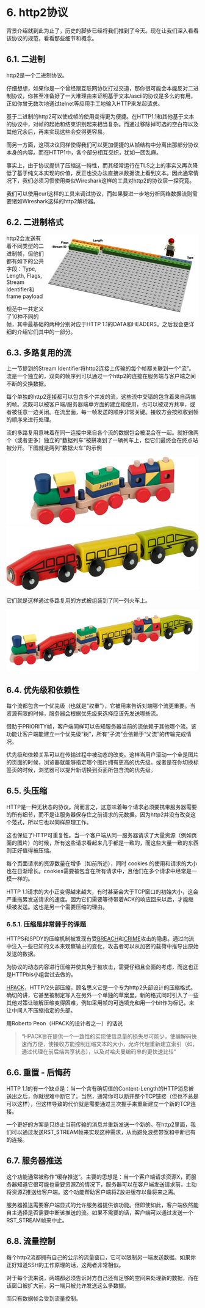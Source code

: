 # 6. http2协议

背景介绍就到此为止了，历史的脚步已经将我们推到了今天。现在让我们深入看看该协议的规范，看看那些细节和概念。

## 6.1. 二进制

http2是一个二进制协议。

仔细想想，如果你是一个曾经跟互联网协议打过交道，那你很可能会本能反对二进制协议，你甚至准备好了一大堆理由来证明基于文本/ascii的协议是多么的有用，正如你曾无数次地通过telnet等应用手工地输入HTTP来发起请求。

基于二进制的http2可以使成帧的使用变得更为便捷。在HTTP1.1和其他基于文本的协议中，对帧的起始和结束识别起来相当复杂。而通过移除掉可选的空白符以及其他冗余后，再来实现这些会变得更容易。

而另一方面，这项决议同样使得我们可以更加便捷的从帧结构中分离出那部分协议本身的内容。而在HTTP1中，各个部分相互交织，犹如一团乱麻。

事实上，由于协议提供了压缩这一特性，而其经常运行在TLS之上的事实又再次降低了基于纯文本实现的价值，反正也没办法直接从数据流上看到文本。因此通常情况下，我们必须习惯使用类似Wireshark这样的工具对http2的协议层一探究竟。

我们可以使用curl这样的工具来调试协议，而如果要进一步地分析网络数据流则需要诸如Wireshark这样的http2解析器。

## 6.2. 二进制格式

<img style="float: right;" src="https://raw.githubusercontent.com/bagder/http2-explained/master/images/frame-layout.png" />

http2会发送有着不同类型的二进制帧，但他们都有如下的公共字段：Type, Length, Flags, Stream Identifier和frame payload <!-- 这些字段要翻译么？ -->

规范中一共定义了10种不同的帧，其中最基础的两种分别对应于HTTP 1.1的DATA和HEADERS。之后我会更详细的介绍它们其中的一部分。

## 6.3. 多路复用的流

上一节提到的Stream Identifier将http2连接上传输的每个帧都关联到一个“流”。流是一个独立的，双向的帧序列可以通过一个http2的连接在服务端与客户端之间不断的交换数据。<!-- 这一句翻译的不太好。 -->

每个单独的http2连接都可以包含多个并发的流，这些流中交错的包含着来自两端的帧。流既可以被客户端/服务器端单方面的建立和使用，也可以被双方共享，或者被任意一边关闭。在流里面，每一帧发送的顺序非常关键。接收方会按照收到帧的顺序来进行处理。

流的多路复用意味着在同一连接中来自各个流的数据包会被混合在一起。就好像两个（或者更多）独立的“数据列车”被拼凑到了一辆列车上，但它们最终会在终点站被分开。下图就是两列“数据火车”的示例

![one train](https://raw.githubusercontent.com/bagder/http2-explained/master/images/train-justin.jpg)
![another train](https://raw.githubusercontent.com/bagder/http2-explained/master/images/train-ikea.jpg)

它们就是这样通过多路复用的方式被组装到了同一列火车上。

![multiplexed train](https://raw.githubusercontent.com/bagder/http2-explained/master/images/train-multiplexed.jpg)

## 6.4. 优先级和依赖性

每个流都包含一个优先级（也就是“权重”），它被用来告诉对端哪个流更重要。当资源有限的时候，服务器会根据优先级来选择应该先发送哪些流。

借助于PRIORITY帧，客户端同样可以告知服务器当前的流依赖于其他哪个流。该功能让客户端能建立一个优先级“树”，所有“子流”会依赖于“父流”的传输完成情况。

优先级和依赖关系可以在传输过程中被动态的改变。这样当用户滚动一个全是图片的页面的时候，浏览器就能够指定哪个图片拥有更高的优先级。或者是在你切换标签页的时候，浏览器可以提升新切换到页面所包含流的优先级。 <!--或者是当你在切换标签页的时候，浏览器可以提升那个突然被切换到的页面所包含的流的优先级-->

## 6.5. 头压缩

HTTP是一种无状态的协议。简而言之，这意味着每个请求必须要携带服务器需要的所有细节，而不是让服务器保存住之前请求的元数据。因为http2并没有改变这个范式，所以它也以同样原理工作。

这也保证了HTTP可重复性。当一个客户端从同一服务器请求了大量资源（例如页面的图片）的时候，所有这些请求看起来几乎都是一致的，而这些大量一致的东西则正好值得被压缩。

每个页面请求的资源数量在增多（如前所述），同时 cookies 的使用和请求的大小也在日渐增长。cookies需要被包含在所有请求中，且他们在多个请求中经常是一模一样的。

HTTP 1.1请求的大小正变得越来越大，有时甚至会大于TCP窗口的初始大小，这会严重拖累发送请求的速度。因为它们需要等待带着ACK的响应回来以后，才能继续被发送。这也是另一个需要压缩的理由。

### 6.5.1. 压缩是非常棘手的课题

HTTPS和SPDY的压缩机制被发现有受[BREACH](https://en.wikipedia.org/wiki/BREACH_%28security_exploit%29)和[CRIME](https://en.wikipedia.org/wiki/CRIME)攻击的隐患。通过向流中注入一些已知的文本来观察输出的变化，攻击者可以从加密的载荷中推导出原始发送的数据。

为协议的动态内容进行压缩并使其免于被攻击，需要仔细且全面的考虑，而这也正是HTTPbis小组尝试去做的。

[HPACK](https://www.rfc-editor.org/rfc/rfc7541.txt)，HTTP/2头部压缩，顾名思义它是一个专为http2头部设计的压缩格式。确切的讲，它甚至被制定写入在另外一个单独的草案里。新的格式同时引入了一些其他对策让破解压缩变得困难，例如采用帧的可选填充和用一个bit作为标记，来让中间人不压缩指定的头部。<!-- 最后这句不太好 --> <!--这里中间人翻译成代理会不会更好，中间人一般都会自然联想到MITM攻击（比如我...）-->

用Roberto Peon（HPACK的设计者之一）的话说

> “HPACK旨在提供一个一致性的实现使信息量的损失尽可能少，使编解码快速而方便，使接收方能控制压缩文本的大小，允许代理重新建立索引（如，通过代理在前后端共享状态），以及对哈夫曼编码串的更快速比较”<!-- 这一段需要review -->

## 6.6. 重置 - 后悔药<!-- 这个翻译太别扭了。。-->

HTTP 1.1的有一个缺点是：当一个含有确切值的Content-Length的HTTP消息被送出之后，你就很难中断它了。当然，通常你可以断开整个TCP链接（但也不总是可以这样），但这样导致的代价就是需要通过三次握手来重新建立一个新的TCP连接。

一个更好的方案是只终止当前传输的消息并重新发送一个新的。在http2里面，我们可以通过发送RST_STREAM帧来实现这种需求，从而避免浪费带宽和中断已有的连接。

## 6.7. 服务器推送

这个功能通常被称作“缓存推送”。主要的思想是：当一个客户端请求资源X，而服务器知道它很可能也需要资源Z的情况下，服务器可以在客户端发送请求前，主动将资源Z推送给客户端。这个功能帮助客户端将Z放进缓存以备将来之需。

服务器推送需要客户端显式的允许服务器提供该功能。但即使如此，客户端依然能自主选择是否需要中断该推送的流。如果不需要的话，客户端可以通过发送一个RST_STREAM帧来中止。

## 6.8. 流量控制

每个http2流都拥有自己的公示的流量窗口，它可以限制另一端发送数据。如果你正好知道SSH的工作原理的话，这两者非常相似。

对于每个流来说，两端都必须告诉对方自己还有足够的空间来处理新的数据，而在该窗口被扩大前，另一端只被允许发送这么多数据。

而只有数据帧会受到流量控制。

